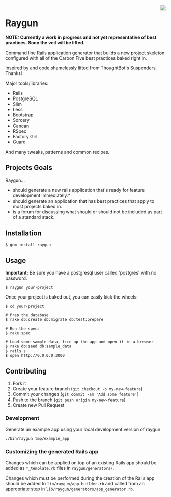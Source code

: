 <img src="https://raw.github.com/carbonfive/raygun/master/marvin.jpg" align="right"/>

# Raygun

__NOTE: Currently a work in progress and not yet representative of best practices. Soon the veil will be lifted.__

Command line Rails application generator that builds a new project skeleton configured with all of the Carbon Five
best practices baked right in.

Inspired by and code shamelessly lifted from ThoughtBot's Suspenders. Thanks!

Major tools/libraries:

* Rails
* PostgreSQL
* Slim
* Less
* Bootstrap
* Sorcery
* Cancan
* RSpec
* Factory Girl
* Guard

And many tweaks, patterns and common recipes.

## Projects Goals

Raygun...

* should generate a new rails application that's ready for feature development immediately.* 
* should generate an application that has best practices that apply to most projects baked in.
* is a forum for discussing what should or should not be included as part of a standard stack.

## Installation

    $ gem install raygun

## Usage

__Important:__ Be sure you have a postgresql user called 'postgres' with no password.

    $ raygun your-project

Once your project is baked out, you can easily kick the wheels:

    $ cd your-project

    # Prep the database
    $ rake db:create db:migrate db:test:prepare

    # Run the specs
    $ rake spec

    # Load some sample data, fire up the app and open it in a browser
    $ rake db:seed db:sample_data
    $ rails s
    $ open http://0.0.0.0:3000

## Contributing

1. Fork it
2. Create your feature branch (`git checkout -b my-new-feature`)
3. Commit your changes (`git commit -am 'Add some feature'`)
4. Push to the branch (`git push origin my-new-feature`)
5. Create new Pull Request

### Development

Generate an example app using your local development version of raygun

    ./bin/raygun tmp/example_app

### Customizing the generated Rails app

Changes which can be applied on top of an existing Rails app should be added as `*_template.rb` files
 in `raygun/generators/`.

Changes which must be performed during the creation of the Rails app should be added to `lib/raygun/app_builder.rb`
 and called from an appropriate step in `lib/raygun/generators/app_generator.rb`.
